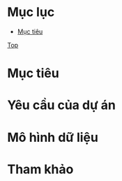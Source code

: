 # Mục lục
- [Mục tiêu](#mục_tiêu)






[Top](#mục_Tiêu)

# Mục tiêu
# Yêu cầu của dự án
# Mô hình dữ liệu
# Tham khảo